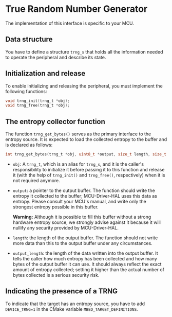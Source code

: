 # True Random Number Generator

The implementation of this interface is specific to your MCU.

## Data structure

You have to define a structure `trng_s` that holds all the information needed to operate the peripheral and describe its state.

## Initialization and release

To enable initializing and releasing the peripheral, you must implement the following functions:

```c
void trng_init(trng_t *obj);
void trng_free(trng_t *obj);
```

## The entropy collector function

The function `trng_get_bytes()` serves as the primary interface to the entropy source. It is expected to load the collected entropy to the buffer and is declared as follows:

```c
int trng_get_bytes(trng_t *obj, uint8_t *output, size_t length, size_t *output_length);
```

- `obj`: A `trng_t`, which is an alias for `trng_s`, and it is the caller's responsibility to initialize it before passing it to this function and release it (with the help of `trng_init()` and `trng_free()`, respectively) when it is not required anymore.

- `output`: a pointer to the output buffer. The function should write the entropy it collected to the buffer; MCU-Driver-HAL uses this data as entropy. Please consult your MCU's manual, and write only the strongest entropy possible in this buffer.

    **Warning:** Although it is possible to fill this buffer without a strong hardware entropy source, we strongly advise against it because it will nullify any security provided by MCU-Driver-HAL.

- `length`: the length of the output buffer. The function should not write more data than this to the output buffer under any circumstances.

- `output_length`: the length of the data written into the output buffer. It tells the caller how much entropy has been collected and how many bytes of the output buffer it can use. It should always reflect the exact amount of entropy collected; setting it higher than the actual number of bytes collected is a serious security risk.

## Indicating the presence of a TRNG

To indicate that the target has an entropy source, you have to add `DEVICE_TRNG=1` in the CMake variable `MBED_TARGET_DEFINITIONS`.
